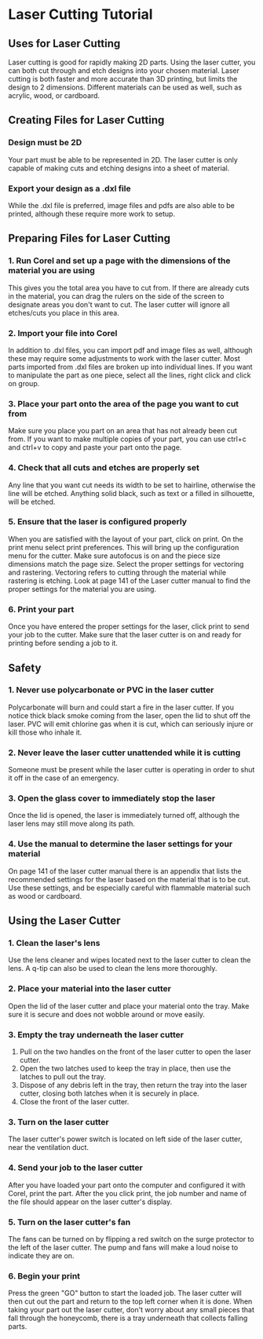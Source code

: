 # Laser Cutting Tutorial
## Uses for Laser Cutting
Laser cutting is good for rapidly making 2D parts. Using the laser cutter, you can both cut through and etch designs into your chosen material. Laser cutting is both faster and more accurate than 3D printing, but limits the design to 2 dimensions. Different materials can be used as well, such as acrylic, wood, or cardboard.
## Creating Files for Laser Cutting
### Design must be 2D
Your part must be able to be represented in 2D. The laser cutter is only capable of making cuts and etching designs into a sheet of material.
### Export your design as a .dxl file
While the .dxl file is preferred, image files and pdfs are also able to be printed, although these require more work to setup.
## Preparing Files for Laser Cutting
### 1. Run Corel and set up a page with the dimensions of the material you are using
This gives you the total area you have to cut from. If there are already cuts in the material, you can drag the rulers on the side of the screen to designate areas you don't want to cut. The laser cutter will ignore all etches/cuts you place in this area.
### 2. Import your file into Corel
In addition to .dxl files, you can import pdf and image files as well, although these may require some adjustments to work with the laser cutter. Most parts imported from .dxl files are broken up into individual lines. If you want to manipulate the part as one piece, select all the lines, right click and click on group.
### 3. Place your part onto the area of the page you want to cut from
Make sure you place you part on an area that has not already been cut from. If you want to make multiple copies of your part, you can use ctrl+c and ctrl+v to copy and paste your part onto the page.
### 4. Check that all cuts and etches are properly set
Any line that you want cut needs its width to be set to hairline, otherwise the line will be etched. Anything solid black, such as text or a filled in silhouette, will be etched.
### 5. Ensure that the laser is configured properly
When you are satisfied with the layout of your part, click on print. On the print menu select print preferences. This will bring up the configuration menu for the cutter. Make sure autofocus is on and the piece size dimensions match the page size. Select the proper settings for vectoring and rastering. Vectoring refers to cutting through the material while rastering is etching. Look at page 141 of the Laser cutter manual to find the proper settings for the material you are using.
### 6. Print your part
Once you have entered the proper settings for the laser, click print to send your job to the cutter. Make sure that the laser cutter is on and ready for printing before sending a job to it.

## Safety
### 1. Never use polycarbonate or PVC in the laser cutter
Polycarbonate will burn and could start a fire in the laser cutter. If you notice thick black smoke coming from the laser, open the lid to shut off the laser. PVC will emit chlorine gas when it is cut, which can seriously injure or kill those who inhale it.
### 2. Never leave the laser cutter unattended while it is cutting
Someone must be present while the laser cutter is operating in order to shut it off in the case of an emergency.
### 3. Open the glass cover to immediately stop the laser
Once the lid is opened, the laser is immediately turned off, although the laser lens may still move along its path.
### 4. Use the manual to determine the laser settings for your material
On page 141 of the laser cutter manual there is an appendix that lists the recommended settings for the laser based on the material that is to be cut. Use these settings, and be especially careful with flammable material such as wood or cardboard.
## Using the Laser Cutter
### 1. Clean the laser's lens
Use the lens cleaner and wipes located next to the laser cutter to clean the lens. A q-tip can also be used to clean the lens more thoroughly.
### 2. Place your material into the laser cutter
Open the lid of the laser cutter and place your material onto the tray. Make sure it is secure and does not wobble around or move easily.
### 3. Empty the tray underneath the laser cutter
1. Pull on the two handles on the front of the laser cutter to open the laser cutter.
2. Open the two latches used to keep the tray in place, then use the latches to pull out the tray.
3. Dispose of any debris left in the tray, then return the tray into the laser cutter, closing both latches when it is securely in place.
4. Close the front of the laser cutter.

### 3. Turn on the laser cutter
The laser cutter's power switch is located on left side of the laser cutter, near the ventilation duct.
### 4. Send your job to the laser cutter
After you have loaded your part onto the computer and configured it with Corel, print the part. After the you click print, the job number and name of the file should appear on the laser cutter's display.
### 5. Turn on the laser cutter's fan
The fans can be turned on by flipping a red switch on the surge protector to the left of the laser cutter. The pump and fans will make a loud noise to indicate they are on.
### 6. Begin your print
Press the green "GO" button to start the loaded job. The laser cutter will then cut out the part and return to the top left corner when it is done. When taking your part out the laser cutter, don't worry about any small pieces that fall through the honeycomb, there is a tray underneath that collects falling parts.
